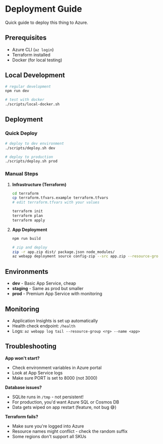 # Deployment Guide

Quick guide to deploy this thing to Azure.

## Prerequisites

- Azure CLI (`az login`)
- Terraform installed
- Docker (for local testing)

## Local Development

```bash
# regular development
npm run dev

# test with docker
./scripts/local-docker.sh
```

## Deployment

### Quick Deploy

```bash
# deploy to dev environment
./scripts/deploy.sh dev

# deploy to production
./scripts/deploy.sh prod
```

### Manual Steps

1. **Infrastructure (Terraform)**
   ```bash
   cd terraform
   cp terraform.tfvars.example terraform.tfvars
   # edit terraform.tfvars with your values
   
   terraform init
   terraform plan
   terraform apply
   ```

2. **App Deployment**
   ```bash
   npm run build
   
   # zip and deploy
   zip -r app.zip dist/ package.json node_modules/
   az webapp deployment source config-zip --src app.zip --resource-group <rg-name> --name <app-name>
   ```

## Environments

- **dev** - Basic App Service, cheap
- **staging** - Same as prod but smaller
- **prod** - Premium App Service with monitoring

## Monitoring

- Application Insights is set up automatically
- Health check endpoint: `/health`
- Logs: `az webapp log tail --resource-group <rg> --name <app>`

## Troubleshooting

**App won't start?**
- Check environment variables in Azure portal
- Look at App Service logs
- Make sure PORT is set to 8000 (not 3000)

**Database issues?**
- SQLite runs in `/tmp` - not persistent!
- For production, you'd want Azure SQL or Cosmos DB
- Data gets wiped on app restart (feature, not bug 😅)

**Terraform fails?**
- Make sure you're logged into Azure
- Resource names might conflict - check the random suffix
- Some regions don't support all SKUs
